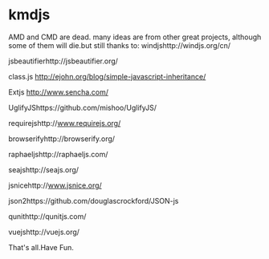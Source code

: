 kmdjs
=====
AMD and CMD are dead. 
many ideas are from other great projects, although some of them will die.but still thanks to:
windjshttp://windjs.org/cn/

jsbeautifierhttp://jsbeautifier.org/

class.js http://ejohn.org/blog/simple-javascript-inheritance/

Extjs http://www.sencha.com/

UglifyJShttps://github.com/mishoo/UglifyJS/

requirejshttp://www.requirejs.org/

browserifyhttp://browserify.org/

raphaeljshttp://raphaeljs.com/

seajshttp://seajs.org/

jsnicehttp://www.jsnice.org/

json2https://github.com/douglascrockford/JSON-js

qunithttp://qunitjs.com/

vuejshttp://vuejs.org/

That's all.Have Fun.

